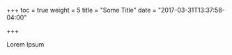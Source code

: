 +++
toc = true
weight = 5
title = "Some Title"
date = "2017-03-31T13:37:58-04:00"

+++

Lorem Ipsum
